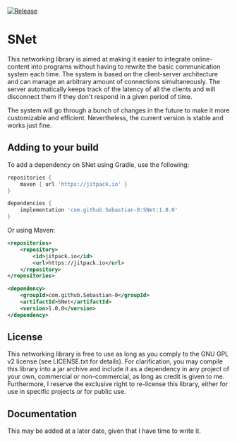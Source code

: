 [![Release](https://jitpack.io/v/Sebastian-0/SNet.svg)](https://jitpack.io/#Sebastian-0/SNet)

# SNet
This networking library is aimed at making it easier to integrate online-content into programs without having to rewrite the basic
communication system each time. The system is based on the client-server architecture and can manage an arbitrary amount of 
connections simultaneously. The server automatically keeps track of the latency of all the clients and will disconnect them if 
they don't respond in a given period of time.
<p>
The system will go through a bunch of changes in the future to make it more customizable and efficient. Nevertheless, the current
version is stable and works just fine.
</p>

## Adding to your build
To add a dependency on SNet using Gradle, use the following:
```gradle
repositories {
    maven { url 'https://jitpack.io' }
}

dependencies {
    implementation 'com.github.Sebastian-0:SNet:1.0.0'
}
```

Or using Maven:
```xml
<repositories>
    <repository>
        <id>jitpack.io</id>
        <url>https://jitpack.io</url>
    </repository>
</repositories>

<dependency>
    <groupId>com.github.Sebastian-0</groupId>
    <artifactId>SNet</artifactId>
    <version>1.0.0</version>
</dependency>
```

## License
This networking library is free to use as long as you comply to the GNU GPL v2 license (see LICENSE.txt for details). For clarification, you may compile this library into a jar archive and include it as a dependency in any project of your own, commercial or non-commercial, as long as credit is given to me. Furthermore, I reserve the exclusive right to re-license this library, either for use in specific projects or for public use. 

## Documentation
This may be added at a later date, given that I have time to write it.